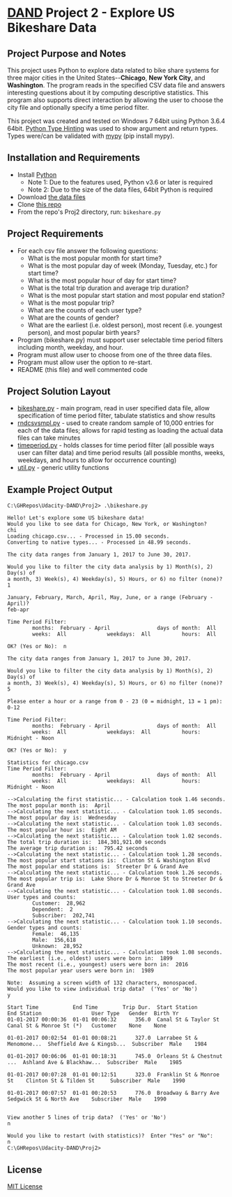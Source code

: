 # [DAND](https://www.udacity.com/course/data-analyst-nanodegree--nd002) Project 2 - Explore US Bikeshare Data

## Project Purpose and Notes
This project uses Python to explore data related to bike share systems for three major cities in the United States--**Chicago**, **New York City**, and **Washington**. The program reads in the specified CSV data file and answers interesting questions about it by computing descriptive statistics. This program also supports direct interaction by allowing the user to choose the city file and optionally specify a time period filter.

This project was created and tested on Windows 7 64bit using Python 3.6.4 64bit.  [Python Type Hinting](https://docs.python.org/3/library/typing.html) was used to show argument and return types.  Types were/can be validated with [mypy](http://mypy-lang.org/) (pip install mypy).

## Installation and Requirements
* Install [Python](https://www.python.org/downloads/)
    * Note 1: Due to the features used, Python v3.6 or later is required
    * Note 2: Due to the size of the data files, 64bit Python is required
* Download [the data files](https://s3.amazonaws.com/video.udacity-data.com/topher/2018/March/5aa88600_bikeshare/bikeshare.zip)
* Clone [this repo](https://github.com/sockduct/Udacity-DAND)
* From the repo's Proj2 directory, run:  `bikeshare.py`

## Project Requirements
* For each csv file answer the following questions:
    * What is the most popular month for start time?
    * What is the most popular day of week (Monday, Tuesday, etc.) for start time?
    * What is the most popular hour of day for start time?
    * What is the total trip duration and average trip duration?
    * What is the most popular start station and most popular end station?
    * What is the most popular trip?
    * What are the counts of each user type?
    * What are the counts of gender?
    * What are the earliest (i.e. oldest person), most recent (i.e. youngest person), and most popular birth years?
* Program (bikeshare.py) must support user selectable time period filters including month, weekday, and hour.
* Program must allow user to choose from one of the three data files.
* Program must allow user the option to re-start.
* README (this file) and well commented code

## Project Solution Layout
* [bikeshare.py](bikeshare.py) - main program, read in user specified data file, allow specification of time period filter, tabulate statistics and show results
* [rndcsvsmpl.py](rndcsvsmpl.py) - used to create random sample of 10,000 entries for each of the data files; allows for rapid testing as loading the actual data files can take minutes
* [timeperiod.py](timeperiod.py) - holds classes for time period filter (all possible ways user can filter data) and time period results (all possible months, weeks, weekdays, and hours to allow for occurrence counting)
* [util.py](util.py) - generic utility functions

## Example Project Output
```
C:\GHRepos\Udacity-DAND\Proj2> .\bikeshare.py

Hello! Let's explore some US bikeshare data!
Would you like to see data for Chicago, New York, or Washington?
chi
Loading chicago.csv... - Processed in 15.00 seconds.
Converting to native types... - Processed in 48.99 seconds.

The city data ranges from January 1, 2017 to June 30, 2017.

Would you like to filter the city data analysis by 1) Month(s), 2) Day(s) of
a month, 3) Week(s), 4) Weekday(s), 5) Hours, or 6) no filter (none)?
1

January, February, March, April, May, June, or a range (February - April)?
feb-apr

Time Period Filter:
        months:  February - April               days of month:  All
        weeks:  All             weekdays:  All          hours:  All

OK? (Yes or No):  n

The city data ranges from January 1, 2017 to June 30, 2017.

Would you like to filter the city data analysis by 1) Month(s), 2) Day(s) of
a month, 3) Week(s), 4) Weekday(s), 5) Hours, or 6) no filter (none)?
5

Please enter a hour or a range from 0 - 23 (0 = midnight, 13 = 1 pm):
0-12

Time Period Filter:
        months:  February - April               days of month:  All
        weeks:  All             weekdays:  All          hours:  Midnight - Noon

OK? (Yes or No):  y

Statistics for chicago.csv
Time Period Filter:
        months:  February - April               days of month:  All
        weeks:  All             weekdays:  All          hours:  Midnight - Noon

-->Calculating the first statistic... - Calculation took 1.46 seconds.
The most popular month is:  April
-->Calculating the next statistic... - Calculation took 1.05 seconds.
The most popular day is:  Wednesday
-->Calculating the next statistic... - Calculation took 1.03 seconds.
The most popular hour is:  Eight AM
-->Calculating the next statistic... - Calculation took 1.02 seconds.
The total trip duration is:  184,301,921.00 seconds
The average trip duration is:  795.42 seconds
-->Calculating the next statistic... - Calculation took 1.28 seconds.
The most popular start stations is:  Clinton St & Washington Blvd
The most popular end stations is:  Streeter Dr & Grand Ave
-->Calculating the next statistic... - Calculation took 1.26 seconds.
The most popular trip is:  Lake Shore Dr & Monroe St to Streeter Dr & Grand Ave
-->Calculating the next statistic... - Calculation took 1.08 seconds.
User types and counts:
        Customer:  28,962
        Dependent:  2
        Subscriber:  202,741
-->Calculating the next statistic... - Calculation took 1.10 seconds.
Gender types and counts:
        Female:  46,135
        Male:  156,618
        Unknown:  28,952
-->Calculating the next statistic... - Calculation took 1.08 seconds.
The earliest (i.e., oldest) users were born in:  1899
The most recent (i.e., youngest) users were born in:  2016
The most popular year users were born in:  1989

Note:  Assuming a screen width of 132 characters, monospaced.
Would you like to view individual trip data?  ('Yes' or 'No')
y

Start Time           End Time        Trip Dur.  Start Station              End Station                User Type   Gender  Birth Yr
01-01-2017 00:00:36  01-01 00:06:32      356.0  Canal St & Taylor St       Canal St & Monroe St (*)   Customer    None    None

01-01-2017 00:02:54  01-01 00:08:21      327.0  Larrabee St & Menomone...  Sheffield Ave & Kingsb...  Subscriber  Male    1984

01-01-2017 00:06:06  01-01 00:18:31      745.0  Orleans St & Chestnut ...  Ashland Ave & Blackhaw...  Subscriber  Male    1985

01-01-2017 00:07:28  01-01 00:12:51      323.0  Franklin St & Monroe St    Clinton St & Tilden St     Subscriber  Male    1990

01-01-2017 00:07:57  01-01 00:20:53      776.0  Broadway & Barry Ave       Sedgwick St & North Ave    Subscriber  Male    1990


View another 5 lines of trip data?  ('Yes' or 'No')
n

Would you like to restart (with statistics)?  Enter "Yes" or "No":
n
C:\GHRepos\Udacity-DAND\Proj2> 
```

## License
[MIT License](license.txt)


